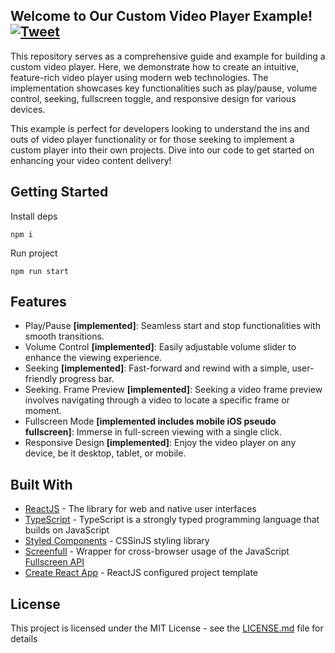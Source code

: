 ## Welcome to Our Custom Video Player Example! [![Tweet](https://img.shields.io/twitter/url/http/shields.io.svg?style=social)](https://twitter.com/intent/tweet?text=React%20Custom%20Video%20Player%20Example&url=https://github.com/ByMarsel/videoplayer-example)

This repository serves as a comprehensive guide and example for building a custom video player. Here, we demonstrate how to create an intuitive, feature-rich video player using modern web technologies. The implementation showcases key functionalities such as play/pause, volume control, seeking, fullscreen toggle, and responsive design for various devices.

This example is perfect for developers looking to understand the ins and outs of video player functionality or for those seeking to implement a custom player into their own projects. Dive into our code to get started on enhancing your video content delivery! 

## Getting Started

Install deps
```
npm i
```

Run project

```
npm run start 
```

## Features
- Play/Pause **[implemented]**: Seamless start and stop functionalities with smooth transitions.
- Volume Control **[implemented]**: Easily adjustable volume slider to enhance the viewing experience.
- Seeking **[implemented]**: Fast-forward and rewind with a simple, user-friendly progress bar.
- Seeking. Frame Preview **[implemented]**: Seeking a video frame preview involves navigating through a video to locate a specific frame or moment.
- Fullscreen Mode **[implemented includes mobile iOS pseudo fullscreen]**: Immerse in full-screen viewing with a single click.
- Responsive Design **[implemented]**: Enjoy the video player on any device, be it desktop, tablet, or mobile.

## Built With
- [ReactJS](https://react.dev/) - The library for web and native user interfaces
- [TypeScript](https://typescriptlang.org) - TypeScript is a strongly typed programming language that builds on JavaScript
- [Styled Components](https://styled-components.com) - CSSinJS styling library
- [Screenfull](https://github.com/sindresorhus/screenfull) - Wrapper for cross-browser usage of the JavaScript [Fullscreen API](https://developer.mozilla.org/en-US/docs/Web/API/Fullscreen_API)
- [Create React App](https://create-react-app.dev/) - ReactJS configured project template

## License
This project is licensed under the MIT License - see the [LICENSE.md](https://github.com/ByMarsel/videoplayer-example/blob/main/LICENSE) file for details


